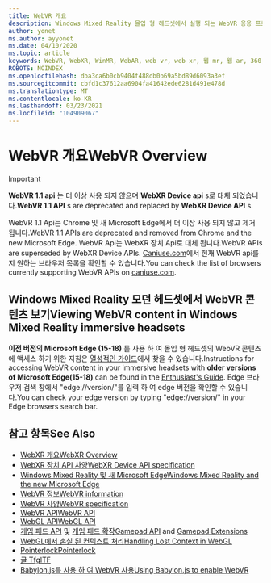 ```yaml
---
title: WebVR 개요
description: Windows Mixed Reality 몰입 형 헤드셋에서 실행 되는 WebVR 응용 프로그램을 사용 하 고 개발 하는 기본 사항을 알아봅니다.
author: yonet
ms.author: ayyonet
ms.date: 04/10/2020
ms.topic: article
keywords: WebVR, WebXR, WinMR, WebAR, web vr, web xr, 웹 mr, 웹 ar, 360, 360 비디오, 360 비디오, 360 photo, 360 사진, 360 콘텐츠, 몰입 형 웹, immersiveweb, IW
ROBOTS: NOINDEX
ms.openlocfilehash: dba3ca6b0cb9404f488db0b69a5bd89d6093a3ef
ms.sourcegitcommit: cbfd1c37612aa6904fa41642ede6281d491e478d
ms.translationtype: MT
ms.contentlocale: ko-KR
ms.lasthandoff: 03/23/2021
ms.locfileid: "104909067"
---
```

# <a name="webvr-overview"></a><span data-ttu-id="02f1a-104">WebVR 개요</span><span class="sxs-lookup"><span data-stu-id="02f1a-104">WebVR Overview</span></span>

> [!IMPORTANT]
> <span data-ttu-id="02f1a-105">**WebVR 1.1 api** 는 더 이상 사용 되지 않으며 **WebXR Device api** s로 대체 되었습니다.</span><span class="sxs-lookup"><span data-stu-id="02f1a-105">**WebVR 1.1 API** s are deprecated and replaced by **WebXR Device API** s.</span></span>

<span data-ttu-id="02f1a-106">WebVR 1.1 Api는 Chrome 및 새 Microsoft Edge에서 더 이상 사용 되지 않고 제거 됩니다.</span><span class="sxs-lookup"><span data-stu-id="02f1a-106">WebVR 1.1 APIs are deprecated and removed from Chrome and the new Microsoft Edge.</span></span> <span data-ttu-id="02f1a-107">WebVR Api는 WebXR 장치 Api로 대체 됩니다.</span><span class="sxs-lookup"><span data-stu-id="02f1a-107">WebVR APIs are superseded by WebXR Device APIs.</span></span> <span data-ttu-id="02f1a-108">[Caniuse.com](https://caniuse.com/#search=webvr)에서 현재 WebVR api를 지 원하는 브라우저 목록을 확인할 수 있습니다.</span><span class="sxs-lookup"><span data-stu-id="02f1a-108">You can check the list of browsers currently supporting WebVR APIs on [caniuse.com](https://caniuse.com/#search=webvr).</span></span>

## <a name="viewing-webvr-content-in-windows-mixed-reality-immersive-headsets"></a><span data-ttu-id="02f1a-109">Windows Mixed Reality 모던 헤드셋에서 WebVR 콘텐츠 보기</span><span class="sxs-lookup"><span data-stu-id="02f1a-109">Viewing WebVR content in Windows Mixed Reality immersive headsets</span></span>

<span data-ttu-id="02f1a-110">**이전 버전의 Microsoft Edge (15-18)** 를 사용 하 여 몰입 형 헤드셋의 WebVR 콘텐츠에 액세스 하기 위한 지침은 [열성적인 가이드](/windows/mixed-reality/enthusiast-guide/webvr)에서 찾을 수 있습니다.</span><span class="sxs-lookup"><span data-stu-id="02f1a-110">Instructions for accessing WebVR content in your immersive headsets with **older versions of Microsoft Edge(15-18)** can be found in the [Enthusiast's Guide](/windows/mixed-reality/enthusiast-guide/webvr).</span></span> <span data-ttu-id="02f1a-111">Edge 브라우저 검색 창에서 "edge://version/"를 입력 하 여 edge 버전을 확인할 수 있습니다.</span><span class="sxs-lookup"><span data-stu-id="02f1a-111">You can check your edge version by typing "edge://version/" in your Edge browsers search bar.</span></span>

## <a name="see-also"></a><span data-ttu-id="02f1a-112">참고 항목</span><span class="sxs-lookup"><span data-stu-id="02f1a-112">See Also</span></span>

* [<span data-ttu-id="02f1a-113">WebXR 개요</span><span class="sxs-lookup"><span data-stu-id="02f1a-113">WebXR Overview</span></span>](webxr-overview.md)
* [<span data-ttu-id="02f1a-114">WebXR 장치 API 사양</span><span class="sxs-lookup"><span data-stu-id="02f1a-114">WebXR Device API specification</span></span>](https://immersive-web.github.io/webxr/)
* [<span data-ttu-id="02f1a-115">Windows Mixed Reality 및 새 Microsoft Edge</span><span class="sxs-lookup"><span data-stu-id="02f1a-115">Windows Mixed Reality and the new Microsoft Edge</span></span>](/windows/mixed-reality/new-microsoft-edge)
* [<span data-ttu-id="02f1a-116">WebVR 정보</span><span class="sxs-lookup"><span data-stu-id="02f1a-116">WebVR information</span></span>](https://webvr.info)
* [<span data-ttu-id="02f1a-117">WebVR 사양</span><span class="sxs-lookup"><span data-stu-id="02f1a-117">WebVR specification</span></span>](https://w3c.github.io/webvr/)
* <span data-ttu-id="02f1a-118">[WebVR API](/previous-versions//mt806281(v=vs.85))</span><span class="sxs-lookup"><span data-stu-id="02f1a-118">[WebVR API](/previous-versions//mt806281(v=vs.85))</span></span>
* <span data-ttu-id="02f1a-119">[WebGL API](/previous-versions/windows/internet-explorer/ie-developer/dev-guides/bg182648(v=vs.85))</span><span class="sxs-lookup"><span data-stu-id="02f1a-119">[WebGL API](/previous-versions/windows/internet-explorer/ie-developer/dev-guides/bg182648(v=vs.85))</span></span>
* <span data-ttu-id="02f1a-120">[게임 패드 API](https://msdn.microsoft.com/library/dn743630(v=vs.85).aspx) 및 [게임 패드 확장](https://w3c.github.io/gamepad/extensions.html)</span><span class="sxs-lookup"><span data-stu-id="02f1a-120">[Gamepad API](https://msdn.microsoft.com/library/dn743630(v=vs.85).aspx) and [Gamepad Extensions](https://w3c.github.io/gamepad/extensions.html)</span></span>
* [<span data-ttu-id="02f1a-121">WebGL에서 손실 된 컨텍스트 처리</span><span class="sxs-lookup"><span data-stu-id="02f1a-121">Handling Lost Context in WebGL</span></span>](https://www.khronos.org/webgl/wiki/HandlingContextLost)
* [<span data-ttu-id="02f1a-122">Pointerlock</span><span class="sxs-lookup"><span data-stu-id="02f1a-122">Pointerlock</span></span>](https://www.w3.org/TR/pointerlock/)
* [<span data-ttu-id="02f1a-123">글 Tf</span><span class="sxs-lookup"><span data-stu-id="02f1a-123">glTF</span></span>](https://www.khronos.org/gltf)
* [<span data-ttu-id="02f1a-124">Babylon.js를 사용 하 여 WebVR 사용</span><span class="sxs-lookup"><span data-stu-id="02f1a-124">Using Babylon.js to enable WebVR</span></span>](/windows/uwp/get-started/adding-webvr-to-a-babylonjs-game)